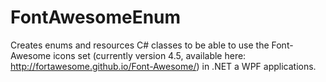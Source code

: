 # FontAwesomeEnum
Creates enums and resources C# classes to be able to use the Font-Awesome icons set (currently version 4.5, available here: http://fortawesome.github.io/Font-Awesome/) in .NET a WPF applications.
